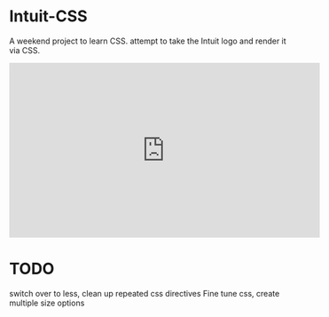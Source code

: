 Intuit-CSS
==========

A weekend project to learn CSS. attempt to take the Intuit logo and render it via CSS. 

<iframe width="560" height="315" src="https://github.com/siddharth/intuit-css/intuit.html" frameborder="0"></iframe>


TODO
====

switch over to less, clean up repeated css directives 
Fine tune css, create multiple size options


